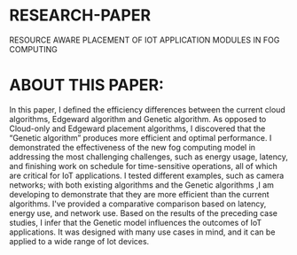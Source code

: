# RESEARCH-PAPER
RESOURCE AWARE PLACEMENT OF IOT APPLICATION MODULES IN FOG COMPUTING



# ABOUT THIS PAPER:
In this paper, I defined the efficiency differences between the current cloud algorithms, Edgeward algorithm and Genetic algorithm. As opposed to Cloud-only and Edgeward placement algorithms, I discovered that the “Genetic algorithm” produces more efficient and optimal performance. I demonstrated the effectiveness of the new fog computing model in addressing the most challenging challenges, such as energy usage, latency, and finishing work on schedule for time-sensitive operations, all of which are critical for IoT applications.
I tested different examples, such as camera networks; with both existing algorithms and the Genetic algorithms ,I am developing to demonstrate that they are more efficient than the current algorithms. I've provided a comparative comparison based on latency, energy use, and network use.
Based on the results of the preceding case studies, I infer that the Genetic model influences the outcomes of IoT applications. It was designed with many use cases in mind, and it can be applied to a wide range of Iot devices.
